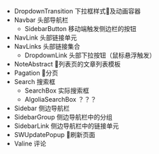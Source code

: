 - DropdownTransition 下拉框样式及动画容器
- Navbar 头部导航栏
  - SidebarButton 移动端触发侧边栏的按钮
- NavLink 头部链接单元
- NavLinks 头部链接集合
  - DropdownLink 头部下拉按钮（鼠标悬浮触发）
- NoteAbstract 列表页的文章列表模板
- Pagation 分页
- Search 搜索框
  - SearchBox 实际搜索框
  - AlgoliaSearchBox ？？？
- Sidebar 侧边导航栏
- SidebarGroup 侧边导航栏中的分组
- SidebarLink 侧边导航栏中的链接单元
- SWUpdatePopup 刷新页面
- Valine 评论
